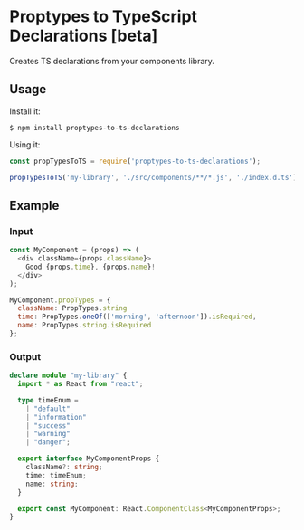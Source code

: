 # Proptypes to TypeScript Declarations [beta]

Creates TS declarations from your components library.

## Usage

Install it:

```
$ npm install proptypes-to-ts-declarations
```

Using it:

```javascript
const propTypesToTS = require('proptypes-to-ts-declarations');

propTypesToTS('my-library', './src/components/**/*.js', './index.d.ts');
```

## Example

### Input

```javascript
const MyComponent = (props) => (
  <div className={props.className}>
    Good {props.time}, {props.name}!
  </div>
);

MyComponent.propTypes = {
  className: PropTypes.string
  time: PropTypes.oneOf(['morning', 'afternoon']).isRequired,
  name: PropTypes.string.isRequired
};
```

### Output

```typescript
declare module "my-library" {
  import * as React from "react";

  type timeEnum = 
    | "default" 
    | "information" 
    | "success" 
    | "warning" 
    | "danger";

  export interface MyComponentProps {
    className?: string;
    time: timeEnum;
    name: string;
  }

  export const MyComponent: React.ComponentClass<MyComponentProps>;
}
```
